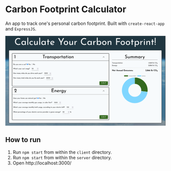 # Carbon Footprint Calculator
An app to track one's personal carbon footprint. Built with `create-react-app` and `ExpressJS`.

![Screenshot](carbon-footprint-calculator.png)

## How to run 
1. Run `npm start` from within the `client` directory.
2. Run `npm start` from within the `server` directory.
3. Open http://localhost:3000/